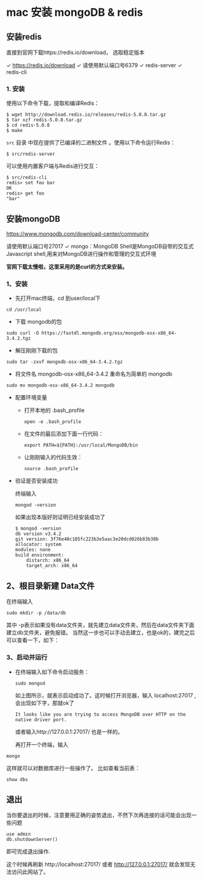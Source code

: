 # mac 安装 mongoDB & redis

## 安装redis

直接到官网下载https://redis.io/download， 选取稳定版本

✓ https://redis.io/download ✓ 请使用默认端口号6379 ✓ redis-server ✓ redis-cli

### 1. 安装

使用以下命令下载，提取和编译Redis：

```
$ wget http://download.redis.io/releases/redis-5.0.8.tar.gz
$ tar xzf redis-5.0.8.tar.gz
$ cd redis-5.0.8
$ make
```



`src` 目录 中现在提供了已编译的二进制文件 。使用以下命令运行Redis：

```
$ src/redis-server
```

可以使用内置客户端与Redis进行交互：

```
$ src/redis-cli
redis> set foo bar
OK
redis> get foo
"bar"
```



## 安装mongoDB

https://www.mongodb.com/download-center/community

请使用默认端口号27017 ✓ mongo：MongoDB Shell是MongoDB自带的交互式Javascript shell,用来对MongoDB进行操作和管理的交互式环境

**官网下载太慢啦，这里采用的是curl的方式来安装。**

### 1、安装

- 先打开mac终端，cd 到user/local下

```
cd /usr/local
```

- 下载 mongodb的包

```
sudo curl -O https://fastdl.mongodb.org/osx/mongodb-osx-x86_64-3.4.2.tgz
```

- 解压刚刚下载的包

```
sudo tar -zxvf mongodb-osx-x86_64-3.4.2.tgz
```

- 将文件名 mongodb-osx-x86_64-3.4.2 重命名为简单的 mongodb

```
sudo mv mongodb-osx-x86_64-3.4.2 mongodb
```

- 配置环境变量

  - 打开本地的 .bash_profile

    ```
    open -e .bash_profile
    ```

  - 在文件的最后添加下面一行代码：

    ```
    export PATH=${PATH}:/usr/local/MongoDB/bin
    ```

  - 让刚刚输入的代码生效：

    ```
    source .bash_profile
    ```

- 验证是否安装成功

  终端输入

  ```
  mongod -version  		
  ```

  如果出现本版好则证明已经安装成功了

  ```
  $ mongod -version  
  db version v3.4.2
  git version: 3f76e40c105fc223b3e5aac3e20dcd026b83b38b
  allocator: system
  modules: none
  build environment:
      distarch: x86_64
      target_arch: x86_64
  ```

  

  

## 2、根目录新建 Data文件

在终端输入

```
sudo mkdir -p /data/db
```

其中 -p表示如果没有data文件夹，就先建立data文件夹，然后在data文件夹下面建立db文件夹，避免报错。
当然这一步也可以手动去建立，也是ok的，建完之后可以查看一下，如下：

### 3、启动并运行

- 在终端输入如下命令启动服务：

  ```
  sudo mongod
  ```

  

  如上图所示，就表示启动成功了。这时候打开浏览器，输入 localhost:27017 ,会出现如下字，那就ok了

  ```
  It looks like you are trying to access MongoDB over HTTP on the native driver port.
  ```

  

  或者输入http://127.0.0.1:27017/ 也是一样的。

  再打开一个终端，输入

```
mongo
```

这样就可以对数据库进行一些操作了。
比如查看当前表：

```
show dbs
```

## 退出

当你要退出的时候，注意要用正确的姿势退出，不然下次再连接的话可能会出现一些问题

```
use admin
db.shutdownServer()
```

即可完成退出操作.

这个时候再刷新 http://localhost:27017/ 或者 http://127.0.0.1:27017/
就会发现无法访问此网站了。